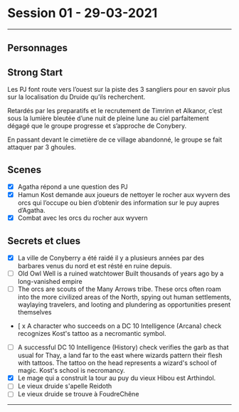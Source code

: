 # Session 01 - 29-03-2021

-------

## Personnages

## Strong Start

Les PJ font route vers l’ouest sur la piste des 3 sangliers pour en savoir plus sur la localisation du Druide qu’ils recherchent.

Retardés par les preparatifs et le recrutement de Timrinn et Alkanor, c’est sous la lumière bleutée d’une nuit de pleine lune au ciel parfaitement dégagé que le groupe progresse et s’approche de Conybery.

En passant devant le cimetière de ce village abandonné, le groupe se fait attaquer par 3 ghoules.

## Scenes
* [x] Agatha répond a une question des PJ
* [x] Hamun Kost demande aux joueurs de nettoyer le rocher aux wyvern des orcs qui l’occupe ou bien d’obtenir des information sur le puy aupres d’Agatha.
* [x] Combat avec les orcs du rocher aux wyvern

## Secrets et clues
* [x] La ville de Conyberry a été raidé il y a plusieurs années par des barbares venus du nord et est résté en ruine depuis.
* [ ] Old Owl Well is a ruined watchtower Built thousands of years ago by a long-vanished empire
* [ ] The orcs are scouts of the Many Arrows tribe. These orcs often roam into the more civilized areas of the North, spying out human settlements, waylaying travelers, and looting and plundering as opportunities present themselves
* [ x A character who succeeds on a DC 10 Intelligence (Arcana) check recognizes Kost's tattoo as a necromantic symbol. 
* [ ] A successful DC 10 Intelligence (History) check verifies the garb as that usual for Thay, a land far to the east where wizards pattern their flesh with tattoos. The tattoo on the head represents a wizard's school of magic. Kost's school is necromancy.
* [x] Le mage qui a construit la tour au puy du vieux Hibou est Arthindol.
* [ ] Le vieux druide s'apelle Reidoth
* [ ] Le vieux druide se trouve à FoudreChêne
-------
